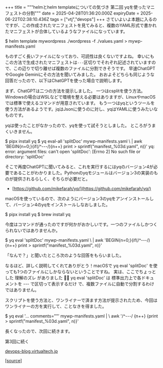 +++
title = """helmとhelm templateについての気づき 第二回 yqを使ったマニフェストの分割"""
date = 2025-04-28T01:36:20.000Z
expiryDate = 2025-06-22T02:38:10.436Z
tags = ["vtj","devops"]
+++
さていよいよ本題に入るのですが、この作成されたマニフェストを見てみると、複数のYAML形式で書かれたマニフェストが合体しているようなファイルになっています。

$ helm template mywordpress ./wordpress -f ./values.yaml > mywp-manifests.yaml 

ものすごく長いファイルになっており、可読性は良くないですよね。 幸いにもこの方法で生成されたマニフェストは`---`区切りでそれぞれ記述されていますので、この辺りで切り離せば複数のファイルに分割できそうです。 早速ChatGPTやGoogle Geminiにその方法を聞いてみました。 おおよそどちらも同じような回答だったので、以下はChatGPTを使った場合で説明します。

まず、ChatGPTは二つの方法を提示しました。 一つはcsplitを使う方法。Windowsの場合はWSLなどで環境を整える必要はありますが、LinuxやmacOSでは標準で使えるコマンドが用意されています。 もう一つはyqというツールを使う方法があるようです。jqはJsonに使うのに対し、yqはYAMLに使うみたいなものです。

yqは使ったことがなかったので、yqを使って試そうとしました。 ところがうまくいきません。

$ pipx install yq
$ yq eval-all 'splitDoc' mywp-manifests.yaml  \\
  | awk 'BEGIN{n=0;}{if(/^---/){n++} print > sprintf("manifest\_%03d.yaml", n)}'
yq: error: argument files: can't open 'splitDoc': \[Errno 2\] No such file or directory: 'splitDoc'

そこで再度ChatGPTに聞いてみると、これを実行するにはyqのバージョン4が必要であることがわかりました。Pythonのyqモジュールはバージョン3の実装のものが提供されるらしく、そちらが必要だと。

*   [https://github.com/mikefarah/yq/](https://github.com/mikefarah/yq/)

macOSを使っているので、次のようにバージョン3のyqをアンインストールして、バージョン4のyqをインストールしなおしました。

$ pipx install yq
$ brew install yq

今度はコマンドが通ったのですが何かがおかしいです。一つのファイルしかつくられないではありませんか。

$ yq eval 'splitDoc' mywp-manifests.yaml  \\
  | awk 'BEGIN{n=0;}{if(/^---/){n++} print > sprintf("manifest\_%03d.yaml", n)}'

「なんで？」と聞いたところ次のような回答をもらいました。

なるほど、詳しく説明してくれてありがとう！macOSで yq eval 'splitDoc' を使っても1つのファイルにしかならないということですね。
実は、ここでちょっとした 理解のズレ がありました 🙇‍♂️
yq eval 'splitDoc' は 標準出力上で各ドキュメントを --- で区切って表示するだけ で、複数ファイルに自動で分割するわけではありません。

スクリプトを使う方法と、ワンライナーで済ます方法が提示されたため、今回はワンライナーの方を実行して、ことなきを得ました。

$ yq eval '... comments=""' mywp-manifests.yaml  | \\
awk '/^---/ {n++} {print > sprintf("manifest\_%03d.yaml", n)}'

長くなったので、次回に続きます。

第3回に続く

[devops-blog.virtualtech.jp](https://devops-blog.virtualtech.jp/entry/20250430/1745979859)

[[source]](https://devops-blog.virtualtech.jp/entry/20250428/1745804180)
